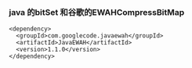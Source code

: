 ### java 的bitSet 和谷歌的EWAHCompressBitMap

```$xslt
<dependency>
  <groupId>com.googlecode.javaewah</groupId>
  <artifactId>JavaEWAH</artifactId>
  <version>1.1.0</version>
</dependency>
```